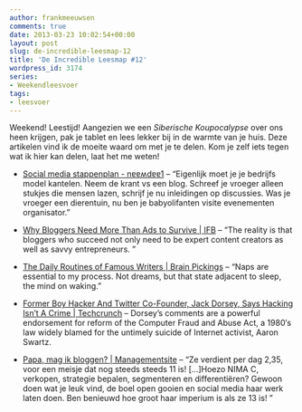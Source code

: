 ```yaml
---
author: frankmeeuwsen
comments: true
date: 2013-03-23 10:02:54+00:00
layout: post
slug: de-incredible-leesmap-12
title: 'De Incredible Leesmap #12'
wordpress_id: 3174
series:
- Weekendleesvoer
tags:
- leesvoer
---
```


Weekend! Leestijd! Aangezien we een _Siberische Koupocalypse_ over ons heen krijgen, pak je tablet en lees lekker bij in de warmte van je huis. Deze artikelen vind ik de moeite waard om met je te delen. Kom je zelf iets tegen wat ik hier kan delen, laat het me weten!



	
  * [Social media stappenplan - nɐɐʍdɐɐ1](http://www.neemdeel.nl/wordpress/2013/03/social-media-stappenplan/) – “Eigenlijk moet je je bedrijfs model kantelen. Neem de krant vs een blog. Schreef je vroeger alleen stukjes die mensen lazen, schrijf je nu inleidingen op discussies. Was je vroeger een dierentuin, nu ben je babyolifanten visite evenementen organisator.”

	
  * [Why Bloggers Need More Than Ads to Survive | IFB](http://heartifb.com/2013/02/27/why-bloggers-need-more-than-ads-to-survive/) – “The reality is that bloggers who succeed not only need to be expert content creators as well as savvy entrepreneurs. ”

	
  * [The Daily Routines of Famous Writers | Brain Pickings](http://www.brainpickings.org/index.php/2012/11/20/daily-routines-writers/) – “Naps are essential to my process. Not dreams, but that state adjacent to sleep, the mind on waking.”

	
  * [Former Boy Hacker And Twitter Co-Founder, Jack Dorsey, Says Hacking Isn’t A Crime | Techcrunch](http://m.techcrunch.com/2013/03/21/former-teenage-hacker-and-twitter-co-founder-jack-dorsey-says-hacking-isnt-a-crime/) – Dorsey’s comments are a powerful endorsement for reform of the Computer Fraud and Abuse Act, a 1980′s law widely blamed for the untimely suicide of Internet activist, Aaron Swartz.

	
  * [Papa, mag ik bloggen? | Managementsite](http://www.managementsite.nl/36003/ondernemerschap/jeugd-ondernemerschap-social-media.html) – “Ze verdient per dag 2,35, voor een meisje dat nog steeds steeds 11 is! […]Hoezo NIMA C, verkopen, strategie bepalen, segmenteren en differentiëren? Gewoon doen wat je leuk vind, de boel open gooien en social media haar werk laten doen. Ben benieuwd hoe groot haar imperium is als ze 13 is! ”


